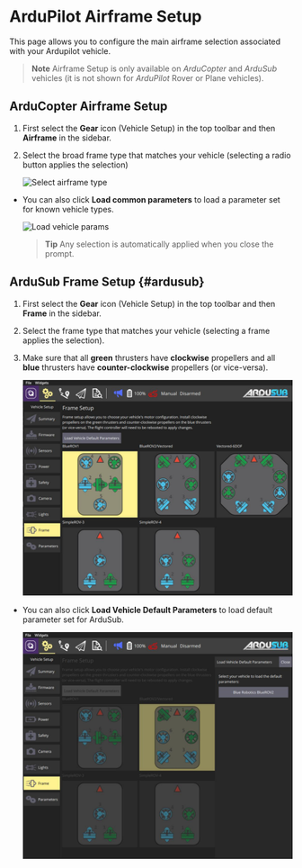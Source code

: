 # ArduPilot Airframe Setup

This page allows you to configure the main airframe selection associated with your Ardupilot vehicle.

> **Note** Airframe Setup is only available on *ArduCopter* and *ArduSub* vehicles (it is not shown for *ArduPilot* Rover or Plane vehicles).

## ArduCopter Airframe Setup

1. First select the **Gear** icon (Vehicle Setup) in the top toolbar and then **Airframe** in the sidebar.

2. Select the broad frame type that matches your vehicle (selecting a radio button applies the selection)
    
    ![Select airframe type](../../assets/setup/airframe_ardupilot.jpg)

- You can also click **Load common parameters** to load a parameter set for known vehicle types.
    
    ![Load vehicle params](../../assets/setup/airframe_ardupilot_parameters.jpg)
    
    > **Tip** Any selection is automatically applied when you close the prompt.

## ArduSub Frame Setup {#ardusub}

1. First select the **Gear** icon (Vehicle Setup) in the top toolbar and then **Frame** in the sidebar.

2. Select the frame type that matches your vehicle (selecting a frame applies the selection).

3. Make sure that all **green** thrusters have **clockwise** propellers and all **blue** thrusters have **counter-clockwise** propellers (or vice-versa).
    
    ![Select airframe type](../../assets/setup/airframe_ardusub.jpg)

- You can also click **Load Vehicle Default Parameters** to load default parameter set for ArduSub.
    
    ![Load vehicle params](../../assets/setup/airframe_ardusub_parameters.jpg)